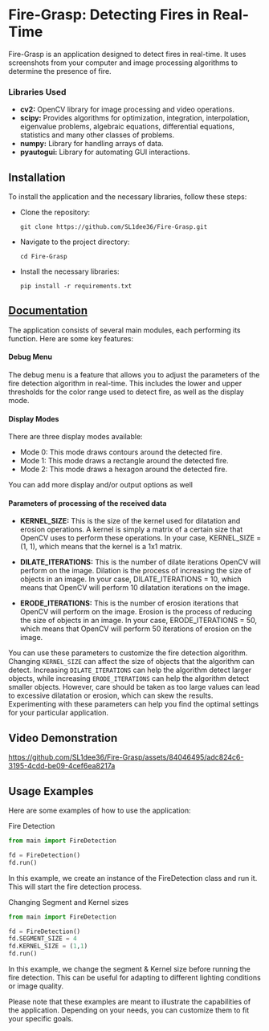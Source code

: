 # Fire-Grasp: Detecting Fires in Real-Time

Fire-Grasp is an application designed to detect fires in real-time. It uses screenshots from your computer and image processing algorithms to determine the presence of fire.

### Libraries Used
- **cv2:** OpenCV library for image processing and video operations.
- **scipy:** Provides algorithms for optimization, integration, interpolation, eigenvalue problems, algebraic equations, differential equations, statistics and many other classes of problems.
- **numpy:** Library for handling arrays of data.
- **pyautogui:** Library for automating GUI interactions.

## Installation
To install the application and the necessary libraries, follow these steps:

- Clone the repository:
  ```Console
  git clone https://github.com/SL1dee36/Fire-Grasp.git 

- Navigate to the project directory:
  ```Console
  cd Fire-Grasp 
  
- Install the necessary libraries:
  ```Console
  pip install -r requirements.txt 

## [Documentation](https://sl1dee36.github.io/page2.html#header01-1z)
The application consists of several main modules, each performing its function. Here are some key features:

  #### Debug Menu
  The debug menu is a feature that allows you to adjust the parameters of the fire detection algorithm in real-time. This includes the lower and upper thresholds for the color range used to detect fire, as well as the display mode.

  #### Display Modes
  There are three display modes available:

  - Mode 0: This mode draws contours around the detected fire.
  - Mode 1: This mode draws a rectangle around the detected fire.
  - Mode 2: This mode draws a hexagon around the detected fire.
  
  You can add more display and/or output options as well

  #### Parameters of processing of the received data 
  - **KERNEL_SIZE:** This is the size of the kernel used for dilatation and erosion operations. A kernel is simply a matrix of a certain size that OpenCV uses to perform these operations. In your case, KERNEL_SIZE = (1, 1), which means that the kernel is a 1x1 matrix.
  
  - **DILATE_ITERATIONS:** This is the number of dilate iterations OpenCV will perform on the image. Dilation is the process of increasing the size of objects in an image. In your case, DILATE_ITERATIONS = 10, which means that OpenCV will perform 10 dilatation iterations on the image.
  
  - **ERODE_ITERATIONS:** This is the number of erosion iterations that OpenCV will perform on the image. Erosion is the process of reducing the size of objects in an image. In your case, ERODE_ITERATIONS = 50, which means that OpenCV will perform 50 iterations of erosion on the image.

You can use these parameters to customize the fire detection algorithm. Changing `KERNEL_SIZE` can affect the size of objects that the algorithm can detect. Increasing `DILATE_ITERATIONS` can help the algorithm detect larger objects, while increasing `ERODE_ITERATIONS` can help the algorithm detect smaller objects. However, care should be taken as too large values can lead to excessive dilatation or erosion, which can skew the results. Experimenting with these parameters can help you find the optimal settings for your particular application.
  

## Video Demonstration

https://github.com/SL1dee36/Fire-Grasp/assets/84046495/adc824c6-3195-4cdd-be09-4cef6ea8217a


## Usage Examples
Here are some examples of how to use the application:

Fire Detection
```Python
from main import FireDetection

fd = FireDetection()
fd.run()
```
In this example, we create an instance of the FireDetection class and run it. This will start the fire detection process.


Changing Segment and Kernel sizes
```Python
from main import FireDetection

fd = FireDetection()
fd.SEGMENT_SIZE = 4
fd.KERNEL_SIZE = (1,1)
fd.run()
```
In this example, we change the segment & Kernel size before running the fire detection. This can be useful for adapting to different lighting conditions or image quality.


Please note that these examples are meant to illustrate the capabilities of the application. Depending on your needs, you can customize them to fit your specific goals.
